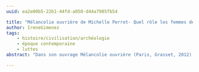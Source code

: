 ```yaml
---
uuid: ea2e00b5-22b1-44fd-a050-d44a7985fb54

title: "Mélancolie ouvrière de Michelle Perrot- Quel rôle les femmes des classes populaires jouaient-elles dans les luttes sociales du début du XXe siècle ?"
author: IreneGimenez
tags:
    - histoire/civilisation/archéologie
    - époque contemporaine
    - luttes
abstract: "Dans son ouvrage Mélancolie ouvrière (Paris, Grasset, 2012), Michelle Perrot retrace la vie de Lucie Baud, ouvrière de l’industrie de la soie, militante et syndicaliste (1870-1913). Une biographie qui éclaire l’histoire des classes populaires au prisme du genre et permet de saisir le rôle, marginalisé mais bien réel, des femmes des classes populaires dans les luttes sociales du début du xxe siècle."

---
```



